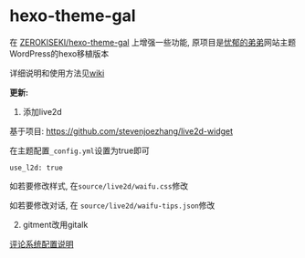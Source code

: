 # hexo-theme-gal

在 [ZEROKISEKI/hexo-theme-gal](https://github.com/ZEROKISEKI/hexo-theme-gal) 上增强一些功能, 原项目是[忧郁的弟弟](https://www.kkgal.com/)网站主题WordPress的hexo移植版本

详细说明和使用方法见[wiki](https://github.com/fnsflm/hexo-theme-gal/wiki)

**更新:**

1. 添加live2d

基于项目: https://github.com/stevenjoezhang/live2d-widget

在主题配置`_config.yml`设置为true即可
```
use_l2d: true
```
如若要修改样式, 在`source/live2d/waifu.css`修改

如若要修改对话, 在 `source/live2d/waifu-tips.json`修改


2. gitment改用gitalk

[评论系统配置说明](https://github.com/fnsflm/hexo-theme-gal/wiki/%E8%AF%84%E8%AE%BA%E7%B3%BB%E7%BB%9F%E9%85%8D%E7%BD%AE%E8%AF%B4%E6%98%8E)
